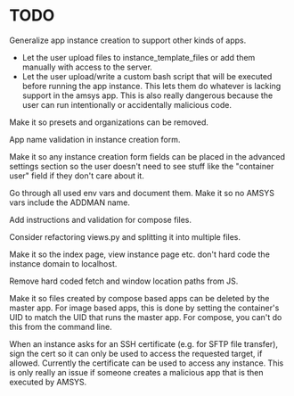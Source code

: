 # TODO

Generalize app instance creation to support other kinds of apps.
- Let the user upload files to instance_template_files or add them manually
  with access to the server.
- Let the user upload/write a custom bash script that will be executed before running
  the app instance. This lets them do whatever is lacking support in the amsys app.
  This is also really dangerous because the user can run intentionally or accidentally
  malicious code.

Make it so presets  and organizations can be removed.

App name validation in instance creation form.

Make it so any instance creation form fields can be placed in the advanced settings section
so the user doesn't need to see stuff like the "container user" field if they don't care
about it.

Go through all used env vars and document them. Make it so no AMSYS vars include
the ADDMAN name.

Add instructions and validation for compose files.

Consider refactoring views.py and splitting it into multiple files.

Make it so the index page, view instance page etc. don't hard code the instance domain
to localhost.

Remove hard coded fetch and window location paths from JS.

Make it so files created by compose based apps can be deleted by the master app.
For image based apps, this is done by setting the container's UID to match the UID
that runs the master app. For compose, you can't do this from the command line.

When an instance asks for an SSH certificate (e.g. for SFTP file transfer),
sign the cert so it can only be used to access the requested target, if allowed.
Currently the certificate can be used to access any instance. This is only really
an issue if someone creates a malicious app that is then executed by AMSYS.
